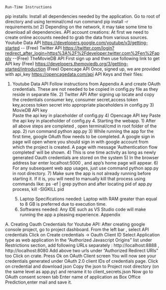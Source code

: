     Run-Time Instructions
pip installs:
Install all dependencies needed by the application.
Go to root of directory and using terminal/cmd run command
pip install -r requirements.txt 
		       2)   Depending on the network, it may take some time to download all dependencies.
API account creations:
At first we need to create online accounts needed to grab the data from various sources.
Youtube Data API https://developers.google.com/youtube/v3/getting-started  -- (Free)
Twitter API https://twitter.com/login?redirect_after_login=https%3A%2F%2Fdeveloper.twitter.com%2Fen%2Fapply --(Free)
TheMovieDB API 
First sign up and then use following link to get API key (Free)
https://developers.themoviedb.org/3/getting-started/introduction (Free)
Opencage API 
Once, signed up, we are provided with api_key
https://opencagedata.com/api 
API Keys and their files:
1) Youtube Data API 
Follow instructions from Appendix A and create OAuth credentials.
These are not needed to be copied in config.py file as they reside in separate file.
                             2) Twitter API
                                  After signing up locate and copy the credentials consumer key, consumer secret,access token key,access token secret into appropriate placeholders in config.py
		3) MovieDB API key  
                                  Paste the api key in placeholder of config.py
                             4) Opencage API key
                                  Paste the api key in placeholder of config.py
      4.  Starting the webapp.
                             1) After all above steps are completed , open terminal/cmd in root folder of the app.
                             2) run command python app.py 
                             3) While running the app for the first time, google OAuth flow needs to be completed. A google sign in page will open where you should sign in with google account from which the project is created. A page with message ‘Authentication flow completed’ will be shown.
                             4) This is one time activity as long as newly generated Oauth credentials are stored on the system
                            5) In the browser address bar enter localhost:5000 , and app’s home page will appear.
                            6) For any subsequent web app usages, just use command python app.py in root directory.
                            7) Make sure the app is not already running before starting it. If it is, you will need to manually kill that process using commands like:
                                 ps -ef | grep python                                       and after locating pid of app.py process,
                                 kill -SIGKILL pid

	
	
    5.  Laptop Specifications needed:
                Laptop with RAM greater than equal to 8 GB is preferred due to execution time.
    6. Softwares needed:
               Any IDE such as VS Studio code will make running the app a pleasing experience.
Appendix

A. Creating Oauth Credentials for Youtube API:
After creating google console project, go to project dashboard.
From the left bar , select API credentials 
Click on Create credentials -> Oauth Client ID
Select Application type as web application
In the “Authorized Javascript Origins” list under Restrictions section, add following URLs separately :  http://localhost:8888 , http://localhost:8080
Add above two urls under “Authorized Redirect URIs” too
Click on crate.
Press Ok on OAuth Client screen
You will now see your credentials generated under OAuth 2.0 client IDs of credentials page.
Click on credential and download json
Copy the json to Project root directory (on the same level as app.py) and rename it to client_secrets.json
Now go to OAuth consent screen tab
Enter name of application as Box Office Prediction,enter mail and save it.
